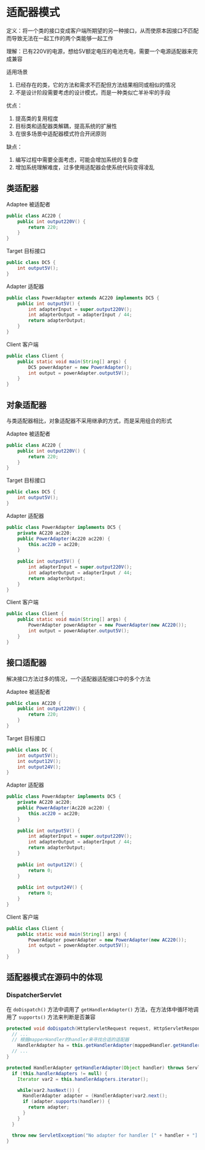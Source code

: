 # 适配器模式

定义：将一个类的接口变成客户端所期望的另一种接口，从而使原本因接口不匹配而导致无法在一起工作的两个类能够一起工作

理解：已有220V的电源，想给5V额定电压的电池充电，需要一个电源适配器来完成兼容

适用场景

1. 已经存在的类，它的方法和需求不匹配但方法结果相同或相似的情况
2. 不是设计阶段需要考虑的设计模式，而是一种类似亡羊补牢的手段

优点：

1. 提高类的复用程度
2. 目标类和适配器类解耦，提高系统的扩展性
3. 在很多场景中适配器模式符合开闭原则

缺点：

1. 编写过程中需要全面考虑，可能会增加系统的复杂度
2. 增加系统理解难度，过多使用适配器会使系统代码变得凌乱



## 类适配器

Adaptee 被适配者

```java
public class AC220 {
    public int output220V() {
        return 220;
    }
}
```



Target 目标接口

```java
public class DC5 {
    int output5V();
}
```



Adapter 适配器

```java
public class PowerAdapter extends AC220 implements DC5 {
    public int output5V() {
        int adapterInput = super.output220V();
        int adapterOutput = adapterInput / 44;
        return adapterOutput;
    }
}
```



Client 客户端

```java
public class Client {
    public static void main(String[] args) {
        DC5 powerAdapter = new PowerAdapter();
        int output = powerAdapter.output5V();
    }
}
```



## 对象适配器

与类适配器相比，对象适配器不采用继承的方式，而是采用组合的形式

Adaptee 被适配者

```java
public class AC220 {
    public int output220V() {
        return 220;
    }
}
```



Target 目标接口

```java
public class DC5 {
    int output5V();
}
```



Adapter 适配器

```java
public class PowerAdapter implements DC5 {
    private AC220 ac220;
    public PowerAdapter(Ac220 ac220) {
        this.ac220 = ac220;
    }
    
    public int output5V() {
        int adapterInput = super.output220V();
        int adapterOutput = adapterInput / 44;
        return adapterOutput;
    }
}
```



Client 客户端

```java
public class Client {
    public static void main(String[] args) {
        PowerAdapter powerAdapter = new PowerAdapter(new AC220());
        int output = powerAdapter.output5V();
    }
}
```



## 接口适配器

解决接口方法过多的情况，一个适配器适配接口中的多个方法

Adaptee 被适配者

```java
public class AC220 {
    public int output220V() {
        return 220;
    }
}
```



Target 目标接口

```java
public class DC {
    int output5V();
    int output12V();
    int output24V();
}
```



Adapter 适配器

```java
public class PowerAdapter implements DC5 {
    private AC220 ac220;
    public PowerAdapter(Ac220 ac220) {
        this.ac220 = ac220;
    }
    
    public int output5V() {
        int adapterInput = super.output220V();
        int adapterOutput = adapterInput / 44;
        return adapterOutput;
    }
    
    public int output12V() {
        return 0;
    }
    
    public int output24V() {
        return 0;
    }
}
```



Client 客户端

```java
public class Client {
    public static void main(String[] args) {
        PowerAdapter powerAdapter = new PowerAdapter(new AC220());
        int output = powerAdapter.output5V();
    }
}
```



## 适配器模式在源码中的体现

### DispatcherServlet

在 `doDispatch()` 方法中调用了 `getHandlerAdapter()` 方法，在方法体中循环地调用了 `supports()` 方法来判断是否兼容

```java
protected void doDispatch(HttpServletRequest request, HttpServletResponse response) throws Exception {
  // ...
  // 根据mapperHandler的handler来寻找合适的适配器
	HandlerAdapter ha = this.getHandlerAdapter(mappedHandler.getHandler());
  // ...
}
```



```java
protected HandlerAdapter getHandlerAdapter(Object handler) throws ServletException {
  if (this.handlerAdapters != null) {
    Iterator var2 = this.handlerAdapters.iterator();

    while(var2.hasNext()) {
      HandlerAdapter adapter = (HandlerAdapter)var2.next();
      if (adapter.supports(handler)) {
        return adapter;
      }
    }
  }

  throw new ServletException("No adapter for handler [" + handler + "]: The DispatcherServlet configuration needs to include a HandlerAdapter that supports this handler");
}
```


